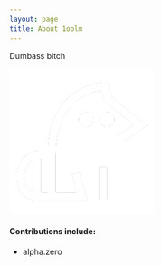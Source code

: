 ```yaml
---
layout: page
title: About 1oolm
---
```


Dumbass bitch

![kije](/assets/image/kijetesantakalu.png)

#### Contributions include:  
- alpha.zero

